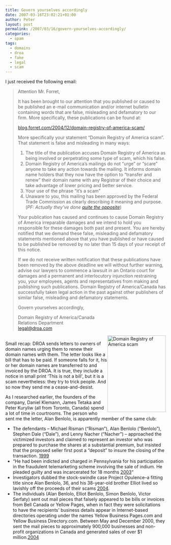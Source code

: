 ```yaml
---
title: Govern yourselves accordingly
date: 2007-03-16T23:02:21+01:00
author: Peter
layout: post
permalink: /2007/03/16/govern-yourselves-accordingly/
categories:
  - spam
tags:
  - domains
  - droa
  - fake
  - legal
  - scam
---
```

I just received the following email:

> Attention Mr. Forret,
> 
> It has been brought to our attention that you published or caused to be published an e-mail communication and/or internet bulletin containing words that are false, misleading and defamatory to our firm. More specifically, these publications can be found at:
> 
> [blog.forret.com/2004/12/domain-registry-of-america-scam/](/2004/12/domain-registry-of-america-scam/)
> 
> More specifically your statement “Domain Registry of America scam”. That statement is false and misleading in many ways:  
> 1) The title of the publication accuses Domain Registry of America as being involved or perpetrating some type of scam, which his false.  
> 2) Domain Registry of America’s mailings do not “urge” or “scare” anyone to take any action towards the mailing. It informs domain name holders that they now have the option to “transfer and renew” their domain name with any Registrar of their choice and take advantage of lower pricing and better service.  
> 3) Your use of the phrase “it’s a scam”  
> 4) Unaware to you, this mailing has been approved by the Federal Trade Commission as clearly describing it meaning and purpose. (_PF: Actually they've done [quite the opposite](http://www.ftc.gov/opa/2003/12/domainreg.htm)_)
> 
> Your publication has caused and continues to cause Domain Registry of America irreparable damages and we intend to hold you responsible for these damages both past and present. You are hereby notified that we demand these false, misleading and defamatory statements mentioned above that you have published or have caused to be published be removed by no later than 15 days of your receipt of this notice.
> 
> If we do not receive written notification that these publications have been removed by the above deadline we will without further warning, advise our lawyers to commence a lawsuit in an Ontario court for damages and a permanent and interlocutory injunction restraining you, your employees, agents and representatives from making and publishing such publications. Domain Registry of America/Canada has successfully taken legal action in the past against other publishers of similar false, misleading and defamatory statements.
> 
> Govern yourselves accordingly,
> 
> Domain Registry of America/Canada  
> Relations Department  
> legal@droa.com

<!--more-->

  
[<img  style="float: right;" src="http://farm1.static.flickr.com/129/423419895_14dac13999_m.jpg" alt="Domain Registry of America scam" width="183" height="240" />](http://www.flickr.com/photos/pforret/423419895/ "Photo Sharing")  
Small recap: DROA sends letters to owners of domain names urging them to renew their domain names with them. The letter looks like a bill that has to be paid. If someone falls for it, his or her domain names are transferred to and invoiced by the DROA. It is true, they include a notice in small print &#8216;This is not a bill', but it is a scam nevertheless: they try to trick people. And so now they send me a cease-and-desist.

As I researched earlier, the founders of the company, Daniel Klemann, James Tetaka and Peter Kuryliw (all from Toronto, Canada) spend a lot of time in courtrooms. The person who sent me the letter, Alan Benlolo, is apparently member of the same club:

  * The defendants – Michael Risman (&#8220;Risman&#8221;), Alan Benlolo (&#8220;Benlolo&#8221;), Stephen Dale (&#8220;Dale&#8221;), and Lenny Nacher (&#8220;Nacher&#8221;) – approached the victimized investors and claimed to represent an investor who was prepared to purchase the shares at a substantial premium, but insisted that the proposed seller first post a &#8220;deposit&#8221; to insure the closing of the transaction. [1999](http://www.crimes-of-persuasion.com/Crimes/Telemarketing/Outbound/Major/Investments/stock_reloading.htm)
  * &#8220;He had been indicted and charged in Pennsylvania for his participation in the fraudulent telemarketing scheme involving the sale of indium. He pleaded guilty and was incarcerated for 18 months [2003](http://decision.tcc-cci.gc.ca/cgi-bin/sino/disp.pl/en/2003/html/2003tcc20003334.html?query=gambling&langue=en)&#8220;
  * Investigators dubbed the stock-swindle case Project Opulence&#8211;a fitting title since Alan Benlolo, 36, and his 38-year-old brother Elliot lived so lavishly off the proceeds of their scams [2004](http://www.canadianbusiness.com/managing/strategy/article.jsp?content=20041014_132649_3736).
  * The individuals (Alan Benlolo, Elliot Benlolo, Simon Benlolo, Victor Serfaty) sent out mail pieces that falsely appeared to be bills or invoices from Bell Canada or Yellow Pages, when in fact they were solicitations to have the recipients' business details appear in Internet-based directories operating under the names Yellow Business Pages.com and Yellow Business Directory.com. Between May and December 2000, they sent the mail pieces to approximately 900,000 businesses and non-profit organizations in Canada and generated sales of over $1 million.[2004](http://www.competitionbureau.gc.ca/internet/index.cfm?itemid=1182&lg=e)
